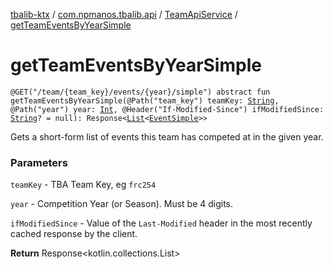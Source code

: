 [tbalib-ktx](../../index.md) / [com.npmanos.tbalib.api](../index.md) / [TeamApiService](index.md) / [getTeamEventsByYearSimple](./get-team-events-by-year-simple.md)

# getTeamEventsByYearSimple

`@GET("/team/{team_key}/events/{year}/simple") abstract fun getTeamEventsByYearSimple(@Path("team_key") teamKey: `[`String`](https://kotlinlang.org/api/latest/jvm/stdlib/kotlin/-string/index.html)`, @Path("year") year: `[`Int`](https://kotlinlang.org/api/latest/jvm/stdlib/kotlin/-int/index.html)`, @Header("If-Modified-Since") ifModifiedSince: `[`String`](https://kotlinlang.org/api/latest/jvm/stdlib/kotlin/-string/index.html)`? = null): Response<`[`List`](https://kotlinlang.org/api/latest/jvm/stdlib/kotlin.collections/-list/index.html)`<`[`EventSimple`](../../com.npmanos.tbalib.model/-event-simple/index.md)`>>`

Gets a short-form list of events this team has competed at in the given year.

### Parameters

`teamKey` - TBA Team Key, eg `frc254`

`year` - Competition Year (or Season). Must be 4 digits.

`ifModifiedSince` - Value of the `Last-Modified` header in the most recently cached response by the client.

**Return**
Response&lt;kotlin.collections.List&gt;

